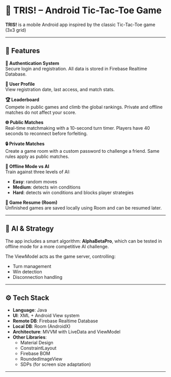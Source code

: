 # 📱 TRIS! – Android Tic-Tac-Toe Game

**TRIS!** is a mobile Android app inspired by the classic Tic-Tac-Toe game (3x3 grid)

---

## 📌 Features

 **🔐 Authentication System**  
  Secure login and registration. All data is stored in Firebase Realtime Database.

 **👤 User Profile**  
  View registration date, last access, and match stats.

 **🏆 Leaderboard**  
  Compete in public games and climb the global rankings. Private and offline matches do not affect your score.

 **🌐 Public Matches**  
  Real-time matchmaking with a 10-second turn timer. Players have 40 seconds to reconnect before forfeiting.

 **🔒 Private Matches**  
  Create a game room with a custom password to challenge a friend. Same rules apply as public matches.

 **🤖 Offline Mode vs AI**  
  Train against three levels of AI:
  - **Easy**: random moves
  - **Medium**: detects win conditions
  - **Hard**: detects win conditions and blocks player strategies

 **💾 Game Resume (Room)**  
  Unfinished games are saved locally using Room and can be resumed later.

---

## 🧠 AI & Strategy

The app includes a smart algorithm: **AlphaBetaPro**, which can be tested in offline mode for a more competitive AI challenge.

The ViewModel acts as the game server, controlling:
- Turn management
- Win detection
- Disconnection handling

---

## ⚙️ Tech Stack

- **Language**: Java
- **UI**: XML + Android View system
- **Remote DB**: Firebase Realtime Database
- **Local DB**: Room (AndroidX)
- **Architecture**: MVVM with LiveData and ViewModel
- **Other Libraries**:
  - Material Design
  - ConstraintLayout
  - Firebase BOM
  - RoundedImageView
  - SDPs (for screen size adaptation)

---

